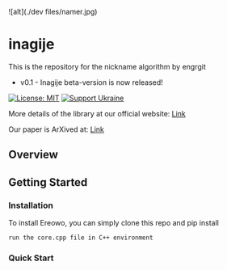 ![alt](./dev files/namer.jpg)


# inagije
This is the repository for the nickname algorithm by engrgit

- v0.1 - Inagije beta-version is now released!

[![License: MIT](https://img.shields.io/badge/License-MIT-yellow.svg)](https://opensource.org/licenses/MIT)
[![Support Ukraine](https://img.shields.io/badge/Support-Ukraine-FFD500?style=flat&labelColor=005BBB)](https://opensource.fb.com/support-ukraine)

More details of the library at our official website: [Link](www.gamolstudio.com)

Our paper is ArXived at: [Link](www.gamolstudio.com)

## Overview
 

## Getting Started

### Installation
To install Ereowo, you can simply clone this repo and pip install
```
run the core.cpp file in C++ environment
```

### Quick Start




